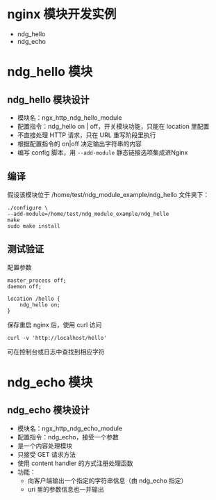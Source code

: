 # nginx 模块开发实例
- ndg_hello
- ndg_echo
# ndg_hello 模块
## ndg_hello 模块设计
- 模块名：ngx_http_ndg_hello_module
- 配置指令：ndg_hello on | off，开关模块功能，只能在 location 里配置
- 不直接处理 HTTP 请求，只在 URL 重写阶段里执行
- 根据配置指令的 on|off 决定输出字符串的内容
- 编写 config 脚本，用 `--add-module` 静态链接选项集成进Nginx
## 编译
假设该模块位于 /home/test/ndg_module_example/ndg_hello 文件夹下：
```
./configure \
--add-module=/home/test/ndg_module_example/ndg_hello
make
sudo make install
```
## 测试验证
配置参数
```
master_process off;
daemon off;

location /hello {
    ndg_hello on;
}
```
保存重启 nginx 后，使用 curl 访问
```
curl -v 'http://localhost/hello'
```
可在控制台或日志中查找到相应字符
# ndg_echo 模块
## ndg_echo 模块设计
- 模块名：ngx_http_ndg_echo_module
- 配置指令：ndg_echo，接受一个参数
- 是一个内容处理模块
- 只接受 GET 请求方法
- 使用 content handler 的方式注册处理函数
- 功能：
  - 向客户端输出一个指定的字符串信息（由 ndg_echo 指定）
  - uri 里的参数信息也一并输出